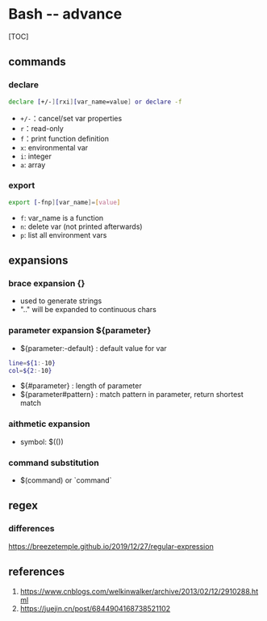 # Bash -- advance

[TOC]

## commands

### declare

```bash
declare [+/-][rxi][var_name=value] or declare -f
```

- `+/-`：cancel/set var properties
- `r`：read-only
- `f`：print function definition
- `x`:  environmental var
- `i`:  integer
- `a`:  array

### export

```bash
export [-fnp][var_name]=[value]
```

- `f`:  var_name is a function
- `n`:  delete var (not printed afterwards)
- `p`:  list all environment vars

## expansions

### brace expansion {}

- used to generate strings
- ".." will be expanded to continuous chars

### parameter expansion ${parameter}

- ${parameter:-default} :  default value for var

```bash
line=${1:-10}
col=${2:-10}
```

- ${#parameter} :  length of parameter
- ${parameter#pattern} :  match pattern in parameter, return shortest match

### aithmetic expansion

- symbol: $(())

### command substitution

- $(command) or \`command`

## regex

### differences

https://breezetemple.github.io/2019/12/27/regular-expression

## references

1. https://www.cnblogs.com/welkinwalker/archive/2013/02/12/2910288.html
2. https://juejin.cn/post/6844904168738521102